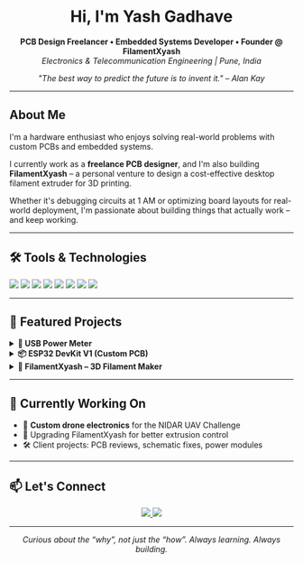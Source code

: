 
<h1 align="center">Hi, I'm Yash Gadhave </h1>
<p align="center">
  <b>PCB Design Freelancer • Embedded Systems Developer • Founder @ FilamentXyash</b><br>
  <i>Electronics & Telecommunication Engineering | Pune, India </i>
</p>

<p align="center">
  <i>"The best way to predict the future is to invent it." – Alan Kay</i>
</p>

---

##  About Me

I'm a hardware enthusiast who enjoys solving real-world problems with custom PCBs and embedded systems.

I currently work as a **freelance PCB designer**, and I'm also building **FilamentXyash** – a personal venture to design a cost-effective desktop filament extruder for 3D printing.

Whether it's debugging circuits at 1 AM or optimizing board layouts for real-world deployment, I'm passionate about building things that actually work – and keep working.

---

## 🛠️ Tools & Technologies

<p>
  <img src="https://img.shields.io/badge/-EasyEDA-blue?style=flat-square" />
  <img src="https://img.shields.io/badge/-KiCad-4063D8?style=flat-square" />
  <img src="https://img.shields.io/badge/-Altium-FF6C37?style=flat-square" />
  <img src="https://img.shields.io/badge/-Flux-orange?style=flat-square" />
  <img src="https://img.shields.io/badge/-ESP32-black?style=flat-square" />
  <img src="https://img.shields.io/badge/-Arduino-00979D?style=flat-square" />
  <img src="https://img.shields.io/badge/-C-blue?style=flat-square" />
  <img src="https://img.shields.io/badge/-Java-brown?style=flat-square" />
</p>

---

## 🧪 Featured Projects

<details>
<summary><b>🔋 USB Power Meter</b></summary>
<br>
A compact ESP32-based USB voltage/current measurement tool with OLED display. Designed for makers to test and monitor USB charging lines with accurate readings.
</details>

<details>
<summary><b>📦 ESP32 DevKit V1 (Custom PCB)</b></summary>
<br>
Redesigned ESP32 Dev board with a cleaner layout, better GPIO access, and improved power filtering. Ideal for prototyping and small production runs.
</details>

<details>
<summary><b>🧵 FilamentXyash – 3D Filament Maker</b></summary>
<br>
Designed and built a desktop filament extruder from scratch. Focused on low-cost but high-quality output for 3D printing labs and student projects.
</details>

---

## 🚧 Currently Working On

- 🚁 **Custom drone electronics** for the NIDAR UAV Challenge  
- 🔬 Upgrading FilamentXyash for better extrusion control  
- 🛠️ Client projects: PCB reviews, schematic fixes, power modules

---

## 📫 Let's Connect

<p align="center">
  <a href="www.linkedin.com/in/filamentxyashxpcb">
    <img src="https://img.shields.io/badge/-LinkedIn-0A66C2?style=for-the-badge&logo=linkedin&logoColor=white" />
  </a>
  <a href="mailto:yashgadhave35@email.com">
    <img src="https://img.shields.io/badge/-Email-EA4335?style=for-the-badge&logo=gmail&logoColor=white" />
  </a>

---

<p align="center">
  <i>Curious about the “why”, not just the “how”. Always learning. Always building.</i>
</p>
